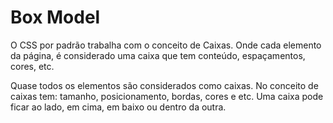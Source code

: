 # Box Model

O CSS por padrão trabalha com o conceito de Caixas. Onde cada elemento da página, é considerado uma caixa que tem conteúdo, espaçamentos, cores, etc.

Quase todos os elementos são considerados como caixas. No conceito de caixas tem: tamanho, posicionamento, bordas, cores e etc. Uma caixa pode ficar ao lado, em cima, em baixo ou dentro da outra.

